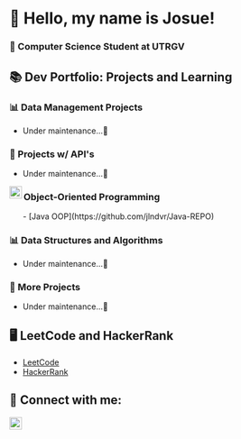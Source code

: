 <h1>👋 Hello, my name is Josue!</h1>

<h3>🤠 Computer Science Student at UTRGV</h3>

<h2>📚 Dev Portfolio: Projects and Learning</h2>

<h3>📊 Data Management Projects</h3>
<ul>
  <li><a>Under maintenance...🐢</a></li>
</ul>

<h3>📡 Projects w/ API's</h3>
<ul>
<li><a>Under maintenance...🐢</a></li>
</ul>

<img align="left" width="22px" src="https://upload.wikimedia.org/wikipedia/en/thumb/3/30/Java_programming_language_logo.svg/300px-Java_programming_language_logo.svg.png" />
<h3>Object-Oriented Programming</h3>
<ul>
  - [Java OOP](https://github.com/jlndvr/Java-REPO)
</ul>
 
<h3>📊 Data Structures and Algorithms</h3>
<ul>
  <li><a>Under maintenance...🐢</a></li>
</ul>

<h3>🔨 More Projects</h3>
<ul>
  <li><a>Under maintenance...🐢</a></li>
</ul>

<h2>🖥️ LeetCode and HackerRank</h2>
<ul>
  <li><a href="https://github.com/jlndvr/LeetCode">LeetCode</a></li>
  <li><a href="https://github.com/jlndvr/HackerRank">HackerRank</a></li>
</ul>

<h2>🤳 Connect with me:</h2>
<p>
  <a href="https://www.linkedin.com/in/jlndvr">
    <img align="left" width="22px" src="https://upload.wikimedia.org/wikipedia/commons/c/ca/LinkedIn_logo_initials.png" alt="LinkedIn logo"/>
  </a>
</p>
